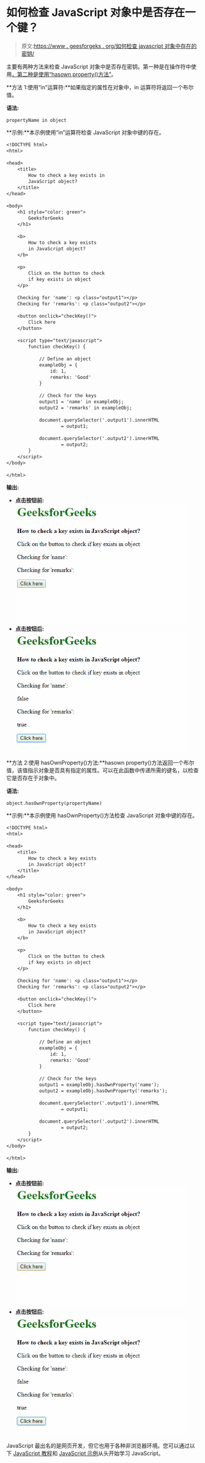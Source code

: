 # 如何检查 JavaScript 对象中是否存在一个键？

> 原文:[https://www . geesforgeks . org/如何检查 javascript 对象中存在的密钥/](https://www.geeksforgeeks.org/how-to-check-a-key-exists-in-javascript-object/)

主要有两种方法来检查 JavaScript 对象中是否存在密钥。第一种是在操作符中使用[，第二种是使用](https://www.geeksforgeeks.org/javascript-in-operator/)[“hasown property()方法”](https://www.geeksforgeeks.org/javascript-hasownproperty-method/)。

**方法 1:使用“in”运算符:**如果指定的属性在对象中，in 运算符将返回一个布尔值。

**语法:**

```
propertyName in object
```

**示例:**本示例使用“in”运算符检查 JavaScript 对象中键的存在。

```
<!DOCTYPE html>
<html>

<head>
    <title>
        How to check a key exists in
        JavaScript object?
    </title>
</head>

<body>
    <h1 style="color: green">
        GeeksforGeeks
    </h1>

    <b>
        How to check a key exists
        in JavaScript object?
    </b>

    <p>
        Click on the button to check
        if key exists in object
    </p>

    Checking for 'name': <p class="output1"></p>
    Checking for 'remarks': <p class="output2"></p>

    <button onclick="checkKey()">
        Click here
    </button>

    <script type="text/javascript">
        function checkKey() {

            // Define an object
            exampleObj = {
                id: 1,
                remarks: 'Good'
            }

            // Check for the keys
            output1 = 'name' in exampleObj;
            output2 = 'remarks' in exampleObj;

            document.querySelector('.output1').innerHTML
                    = output1;

            document.querySelector('.output2').innerHTML
                    = output2;
        }
    </script>
</body>

</html>                    
```

**输出:**

*   **点击按钮前:**
    ![using_in-before](img/ca07254ff9ec2f42709cb0a2cf62a1b7.png)
*   **点击按钮后:**
    ![using_in-after](img/76d362c2c2fccf176d7769ed9dffadac.png)

**方法 2:使用 hasOwnProperty()方法:**hasown property()方法返回一个布尔值，该值指示对象是否具有指定的属性。可以在此函数中传递所需的键名，以检查它是否存在于对象中。

**语法:**

```
object.hasOwnProperty(propertyName)
```

**示例:**本示例使用 hasOwnProperty()方法检查 JavaScript 对象中键的存在。

```
<!DOCTYPE html>
<html>

<head>
    <title>
        How to check a key exists
        in JavaScript object?
    </title>
</head>

<body>
    <h1 style="color: green">
        GeeksforGeeks
    </h1>

    <b>
        How to check a key exists
        in JavaScript object?
    </b>

    <p>
        Click on the button to check
        if key exists in object
    </p>

    Checking for 'name': <p class="output1"></p>
    Checking for 'remarks': <p class="output2"></p>

    <button onclick="checkKey()">
        Click here
    </button>

    <script type="text/javascript">
        function checkKey() {

            // Define an object
            exampleObj = {
                id: 1,
                remarks: 'Good'
            }

            // Check for the keys
            output1 = exampleObj.hasOwnProperty('name');
            output2 = exampleObj.hasOwnProperty('remarks');

            document.querySelector('.output1').innerHTML
                    = output1;

            document.querySelector('.output2').innerHTML
                    = output2;
        }
    </script>
</body>

</html>                    
```

**输出:**

*   **点击按钮前:**
    ![hasOwnProperty-before](img/03c8c003b61601cd84a4ea076d5fe103.png)
*   **点击按钮后:**
    ![hasOwnProperty-after](img/72383e51263fbcd020f2119b03993ad9.png)

JavaScript 最出名的是网页开发，但它也用于各种非浏览器环境。您可以通过以下 [JavaScript 教程](https://www.geeksforgeeks.org/javascript-tutorial/)和 [JavaScript 示例](https://www.geeksforgeeks.org/javascript-examples/)从头开始学习 JavaScript。